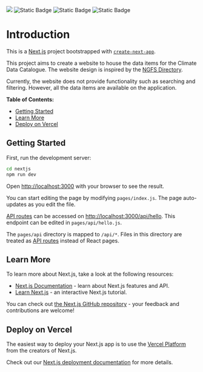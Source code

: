 ![](https://img.shields.io/badge/logo-javascript-blue?logo=javascript)
![Static Badge](https://img.shields.io/badge/HTML-8A2BE2)
![Static Badge](https://img.shields.io/badge/CSS-green)
![Static Badge](https://img.shields.io/badge/NextJs-black)


# Introduction <!-- omit in toc -->
This is a [Next.js](https://nextjs.org/) project bootstrapped with [`create-next-app`](https://github.com/vercel/next.js/tree/canary/packages/create-next-app).

This project aims to create a website to house the data items for the Climate Data Catalogue. The website design is inspired by the [NGFS Directory](https://ngfs.dev.masdkp.io/). 

Currently, the website does not provide functionality such as searching and filtering. However, all the data items are available on the application.

**Table of Contents:**
- [Getting Started](#getting-started)
- [Learn More](#learn-more)
- [Deploy on Vercel](#deploy-on-vercel)


## Getting Started

First, run the development server:

```bash
cd nextjs
npm run dev
```

Open [http://localhost:3000](http://localhost:3000) with your browser to see the result.

You can start editing the page by modifying `pages/index.js`. The page auto-updates as you edit the file.

[API routes](https://nextjs.org/docs/api-routes/introduction) can be accessed on [http://localhost:3000/api/hello](http://localhost:3000/api/hello). This endpoint can be edited in `pages/api/hello.js`.

The `pages/api` directory is mapped to `/api/*`. Files in this directory are treated as [API routes](https://nextjs.org/docs/api-routes/introduction) instead of React pages.

## Learn More

To learn more about Next.js, take a look at the following resources:

- [Next.js Documentation](https://nextjs.org/docs) - learn about Next.js features and API.
- [Learn Next.js](https://nextjs.org/learn) - an interactive Next.js tutorial.

You can check out [the Next.js GitHub repository](https://github.com/vercel/next.js/) - your feedback and contributions are welcome!

## Deploy on Vercel

The easiest way to deploy your Next.js app is to use the [Vercel Platform](https://vercel.com/import?utm_medium=default-template&filter=next.js&utm_source=create-next-app&utm_campaign=create-next-app-readme) from the creators of Next.js.

Check out our [Next.js deployment documentation](https://nextjs.org/docs/deployment) for more details.
